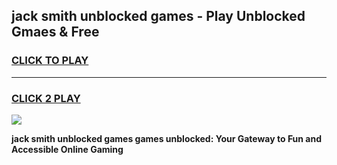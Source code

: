 
## jack smith unblocked games - Play Unblocked Gmaes & Free
<h3>
<a href="https://premium.freeplayer.one?title=jack_smith_unblocked_games&ref=19F">CLICK TO PLAY</a></h3>
<hr>

<h3>
<a href="https://premium.freeplayer.one?title=jack_smith_unblocked_games&ref=19F">CLICK 2 PLAY</a>
  
</h3>

<a href="https://premium.freeplayer.one?title=jack_smith_unblocked_games&ref=19F/"><img src="https://clearcache.store/games.png"></a>


**jack smith unblocked games games unblocked: Your Gateway to Fun and Accessible Online Gaming**
